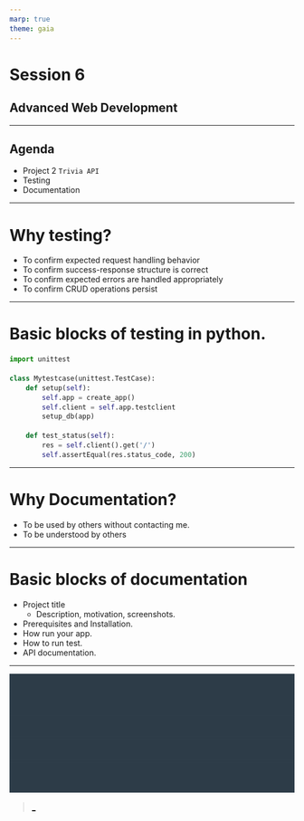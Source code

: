 ```yaml
---
marp: true
theme: gaia
---
```

# Session 6
## Advanced Web Development
---
## Agenda
* Project 2 `Trivia API`
* Testing
* Documentation

---
# Why testing?
* To confirm expected request handling behavior
* To confirm success-response structure is correct
* To confirm expected errors are handled appropriately
* To confirm CRUD operations persist
---
# Basic blocks of testing in python.
```python
import unittest

class Mytestcase(unittest.TestCase):
    def setup(self):
        self.app = create_app()
        self.client = self.app.testclient
        setup_db(app)

    def test_status(self):
        res = self.client().get('/')
        self.assertEqual(res.status_code, 200)


```
---
# Why Documentation?
* To be used by others without contacting me.
* To be understood by others

---
# Basic blocks of documentation
* Project title
    * Description, motivation, screenshots.
* Prerequisites and Installation.
* How run your app.
* How to run test.
* API documentation.
---
![](../../udacity.gif)

> [_](https://docs.google.com/forms/d/e/1FAIpQLScacxSXyhbV65EktKkvTjfDV2HoEHnjM__HEqVBaF4h6e3iNw/viewform?usp=sf_link)